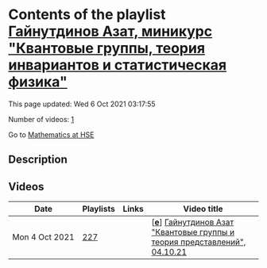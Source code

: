 # Contents of the playlist [Гайнутдинов Азат, миникурс  "Квантовые группы, теория инвариантов и статистическая физика"](https://www.youtube.com/playlist?list=PLq3E5oubNNoAsMjpbKpDZ5kl_tYi6k1d3)

This page updated: Wed 6 Oct 2021 03:17:55

Number of videos: [1](#videos)

Go to [Mathematics at HSE](../README.md)

## Description



## Videos

|Date|Playlists|Links|Video title|
|---|---|---|---|
| Mon&nbsp;4&nbsp;Oct&nbsp;2021 | [227](../playlists/227 "Гайнутдинов Азат, миникурс  &#34;Квантовые группы, теория инвариантов и статистическая физика&#34;") |  | [[**e**](https://studio.youtube.com/video/o_HscRLmlzw/edit "Edit")] [Гайнутдинов Азат  &#34;Квантовые группы и теория представлений&#34;, 04.10.21](https://www.youtube.com/watch?v=o_HscRLmlzw&list=PLq3E5oubNNoAsMjpbKpDZ5kl_tYi6k1d3 "1-я лекция миникурса Азата Гайнутдинова (CNRS) &#34;Квантовые группы, теория инвариантов и статистическая физика&#34;") |
